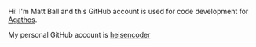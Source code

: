 Hi! I'm Matt Ball and this GitHub account is used for code development for <a href="https://www.agathos.io/aboutus">Agathos</a>.

My personal GitHub account is <a href="https://github.com/heisencoder">heisencoder</a>
